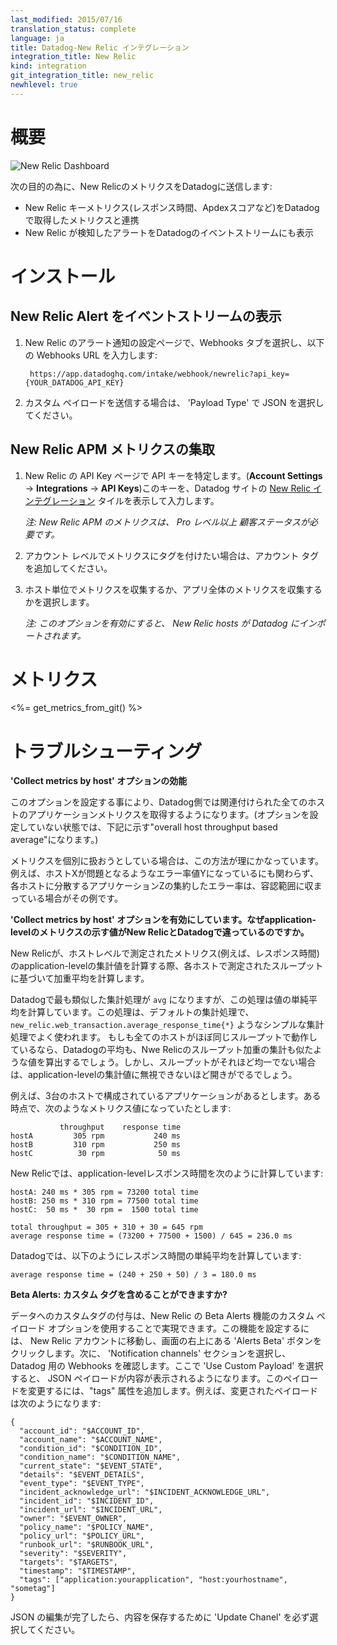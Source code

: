 ```yaml
---
last_modified: 2015/07/16
translation_status: complete
language: ja
title: Datadog-New Relic インテグレーション
integration_title: New Relic
kind: integration
git_integration_title: new_relic
newhlevel: true
---
```


<!-- # Overview

![New Relic Dashboard](/static/images/newrelicdashboard.png)

Connect to New Relic to:

* See key New Relic metrics (like response time and Apdex score) in context with the rest of your Datadog metrics
* See New Relic alerts in your event stream -->

# 概要

![New Relic Dashboard](/static/images/newrelicdashboard.png)

次の目的の為に、New RelicのメトリクスをDatadogに送信します:

* New Relic キーメトリクス(レスポンス時間、Apdexスコアなど)をDatadogで取得したメトリクスと連携
* New Relic が検知したアラートをDatadogのイベントストリームにも表示


<!-- # Installation

## New Relic Alerts in Event Stream

1.  On the Webhook tab of New Relic's alerting notification settings page, enter the following webhook URL:

        https://app.datadoghq.com/intake/webhook/newrelic?api_key={YOUR_DATADOG_API_KEY}

1.  For 'Custom Payload'(s), select JSON 'Payload Type'.

## New Relic APM Metric Collection

1.  Locate your API key on New Relic's API Keys page (**Account Settings** -> **Integrations** -> **API Keys**) and enter it in the form on the [Datadog New Relic Integration](https://app.datadoghq.com/account/settings#integrations/new_relic) page.

    *Note: Metrics can only be imported for New Relic customers at the Pro level or above.*

1.  If you wish to tag metrics at an account level, please add an account tag.
1.  Choose whether you want to collect your metrics per hosts or app-wide.

    *Note: Enabling this options will import New Relic hosts to Datadog.* -->

# インストール

## New Relic Alert をイベントストリームの表示

1. New Relic のアラート通知の設定ページで、Webhooks タブを選択し、以下の Webhooks URL を入力します:


        https://app.datadoghq.com/intake/webhook/newrelic?api_key={YOUR_DATADOG_API_KEY}

2. カスタム ペイロードを送信する場合は、 'Payload Type' で JSON を選択してください。

## New Relic APM メトリクスの集取

1. New Relic の API Key ページで API キーを特定します。(**Account Settings** -> **Integrations** -> **API Keys**)このキーを、Datadog サイトの [New Relic インテグレーション][1] タイルを表示して入力します。

    *注: New Relic APM のメトリクスは、 Pro レベル以上 顧客ステータスが必要です。*

2. アカウント レベルでメトリクスにタグを付けたい場合は、アカウント タグを追加してください。

3. ホスト単位でメトリクスを収集するか、アプリ全体のメトリクスを収集するかを選択します。

    *注: このオプションを有効にすると、 New Relic hosts が Datadog にインポートされます。*


[1]: https://app.datadoghq.com/account/settings#integrations/new_relic

<!-- # Metrics

<%= get_metrics_from_git() %> -->

# メトリクス

<%= get_metrics_from_git() %>



<!-- #### What does the 'Collect metrics by host' option do ?

When set, Datadog collects application metrics for every associated hosts,
instead of the overall host throughput based average.

This makes sense when using those metrics separately, i.e.
"host X has aberrant error rate Y which is problematic, though application Z overall
across many hosts has an acceptable error rate in aggregate".

This also import New Relic hosts to Datadog Infrastructure section. -->


# トラブルシューティング

**'Collect metrics by host' オプションの効能**

このオプションを設定する事により、Datadog側では関連付けられた全てのホストのアプリケーションメトリクスを取得するようになります。(オプションを設定していない状態では、下記に示す"overall host throughput based average"になります。)

メトリクスを個別に扱おうとしている場合は、この方法が理にかなっています。例えば、ホストXが問題となるようなエラー率値Yになっているにも関わらず、各ホストに分散するアプリケーションZの集約したエラー率は、容認範囲に収まっている場合がその例です。


<!-- #### I have the 'Collect metrics by host' option enable. Why do my application-level metrics have different values in New Relic and Datadog?

When New Relic computes the aggregate application-level value for
metrics that are measured at the host level (e.g. response time), they
compute a weighted average based on each host's measured throughput.

The closest thing you'll see in Datadog is the `avg` aggregator, which
computes the arithmetic mean of the values. This is also the default
aggregator, and what you'll get for the simplest query, something like
`new_relic.web_transaction.average_response_time{*}`. If your hosts all
have approximately the same throughput, our average aggregation and NR's
throughput-weighted aggregation will yield similar numbers, but if
thoughput is not balanced, you will see different aggregate
application-level values in NR and Datadog.

For example, say you have an application with three hosts. At a
specific point in time, the hosts have the following values:

               throughput    response time
    hostA         305 rpm           240 ms
    hostB         310 rpm           250 ms
    hostC          30 rpm            50 ms

New Relic would compute the application-level response time as follows:

    hostA: 240 ms * 305 rpm = 73200 total time
    hostB: 250 ms * 310 rpm = 77500 total time
    hostC:  50 ms *  30 rpm =  1500 total time

    total throughput = 305 + 310 + 30 = 645 rpm
    average response time = (73200 + 77500 + 1500) / 645 = 236.0 ms

Whereas we would simply compute the arithmetic mean:

    average response time = (240 + 250 + 50) / 3 = 180.0 ms -->

**'Collect metrics by host' オプションを有効にしています。なぜapplication-levelのメトリクスの示す値がNew RelicとDatadogで違っているのですか。**

New Relicが、ホストレベルで測定されたメトリクス(例えば、レスポンス時間)のapplication-levelの集計値を計算する際、各ホストで測定されたスループットに基づいて加重平均を計算します。

Datadogで最も類似した集計処理が `avg` になりますが、この処理は値の単純平均を計算しています。この処理は、デフォルトの集計処理で、`new_relic.web_transaction.average_response_time{*}` ようなシンプルな集計処理でよく使われます。
もしも全てのホストがほぼ同じスループットで動作しているなら、Datadogの平均も、Nwe Relicのスループット加重の集計も似たような値を算出するでしょう。しかし、スループットがそれほど均一でない場合は、application-levelの集計値に無視できないほど開きがでるでしょう。

例えば、3台のホストで構成されているアプリケーションがあるとします。ある時点で、次のようなメトリクス値になっていたとします:

               throughput    response time
    hostA         305 rpm           240 ms
    hostB         310 rpm           250 ms
    hostC          30 rpm            50 ms

New Relicでは、application-levelレスポンス時間を次のように計算しています:

    hostA: 240 ms * 305 rpm = 73200 total time
    hostB: 250 ms * 310 rpm = 77500 total time
    hostC:  50 ms *  30 rpm =  1500 total time

    total throughput = 305 + 310 + 30 = 645 rpm
    average response time = (73200 + 77500 + 1500) / 645 = 236.0 ms

Datadogでは、以下のようにレスポンス時間の単純平均を計算しています:

    average response time = (240 + 250 + 50) / 3 = 180.0 ms


<!-- **Beta Alerts: How can I include custom tags?**

You can include custom tags by utilizing the "Use Custom Payload" option through New Relic's Beta Alerts feature. To configure this, you'll navigate to your New Relic account, and click the 'Alerts Beta' button in the upper right-hand corner of the screen. From here, select the 'Notification channels' section and find the Webhook you've setup for Datadog. From here there should be a section called 'Use Custom Payload', and once selected, it will expand to reveal a JSON payload. You need to modify this payload by adding a "tags" attribute. For example, a modified payload might look like this:

    {
      "account_id": "$ACCOUNT_ID",
      "account_name": "$ACCOUNT_NAME",
      "condition_id": "$CONDITION_ID",
      "condition_name": "$CONDITION_NAME",
      "current_state": "$EVENT_STATE",
      "details": "$EVENT_DETAILS",
      "event_type": "$EVENT_TYPE",
      "incident_acknowledge_url": "$INCIDENT_ACKNOWLEDGE_URL",
      "incident_id": "$INCIDENT_ID",
      "incident_url": "$INCIDENT_URL",
      "owner": "$EVENT_OWNER",
      "policy_name": "$POLICY_NAME",
      "policy_url": "$POLICY_URL",
      "runbook_url": "$RUNBOOK_URL",
      "severity": "$SEVERITY",
      "targets": "$TARGETS",
      "timestamp": "$TIMESTAMP",
      "tags": ["application:yourapplication", "host:yourhostname", "sometag"]
    }

After your modifications are complete, make sure you select 'Update Chanel', for your changes to be saved. -->

**Beta Alerts: カスタム タグを含めることができますか?**

データへのカスタムタグの付与は、New Relic の Beta Alerts 機能のカスタム ペイロード オプションを使用することで実現できます。この機能を設定するには、 New Relic アカウントに移動し、画面の右上にある 'Alerts Beta' ボタンをクリックします。次に、 'Notification channels' セクションを選択し、Datadog 用の Webhooks を確認します。ここで 'Use Custom Payload' を選択すると、 JSON ペイロードが内容が表示されるようになります。このペイロードを変更するには、"tags" 属性を追加します。例えば、変更されたペイロードは次のようになります:

    {
      "account_id": "$ACCOUNT_ID",
      "account_name": "$ACCOUNT_NAME",
      "condition_id": "$CONDITION_ID",
      "condition_name": "$CONDITION_NAME",
      "current_state": "$EVENT_STATE",
      "details": "$EVENT_DETAILS",
      "event_type": "$EVENT_TYPE",
      "incident_acknowledge_url": "$INCIDENT_ACKNOWLEDGE_URL",
      "incident_id": "$INCIDENT_ID",
      "incident_url": "$INCIDENT_URL",
      "owner": "$EVENT_OWNER",
      "policy_name": "$POLICY_NAME",
      "policy_url": "$POLICY_URL",
      "runbook_url": "$RUNBOOK_URL",
      "severity": "$SEVERITY",
      "targets": "$TARGETS",
      "timestamp": "$TIMESTAMP",
      "tags": ["application:yourapplication", "host:yourhostname", "sometag"]
    }

JSON の編集が完了したら、内容を保存するために 'Update Chanel' を必ず選択してください。

